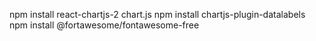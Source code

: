 npm install react-chartjs-2 chart.js
npm install chartjs-plugin-datalabels
npm install @fortawesome/fontawesome-free